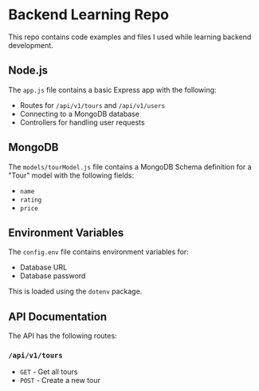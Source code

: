# Backend Learning Repo

This repo contains code examples and files I used while learning backend development. 

## Node.js

The `app.js` file contains a basic Express app with the following:

- Routes for `/api/v1/tours` and `/api/v1/users` 
- Connecting to a MongoDB database 
- Controllers for handling user requests

## MongoDB

The `models/tourModel.js` file contains a MongoDB Schema definition for a "Tour" model with the following fields:

- `name` 
- `rating`
- `price`

## Environment Variables

The `config.env` file contains environment variables for:

- Database URL
- Database password

This is loaded using the `dotenv` package.

## API Documentation

The API has the following routes:

### `/api/v1/tours`

- `GET` - Get all tours 
- `POST` - Create a new tour

